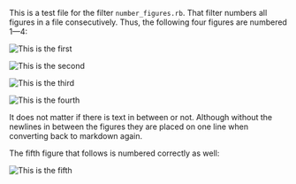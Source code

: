 This is a test file for the filter `number_figures.rb`. That filter numbers
all figures in a file consecutively. Thus, the following four figures are
numbered 1—4:

![This is the first](image.png)

![This is the second](image.png)

![This is the third](image.png)

![This is the fourth](image.png)

It does not matter if there is text in between or not. Although without the
newlines in between the figures they are placed on one line when converting
back to markdown again. 

The fifth figure that follows is numbered correctly as well:

![This is the fifth](image.png)
